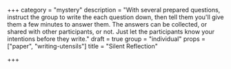 +++
category = "mystery"
description = "With several prepared questions, instruct the group to write the each question down, then tell them you'll give them a few minutes to answer them. The answers can be collected, or shared with other participants, or not. Just let the participants know your intentions before they write."
draft = true
group = "individual"
props = ["paper", "writing-utensils"]
title = "Silent Reflection"

+++

